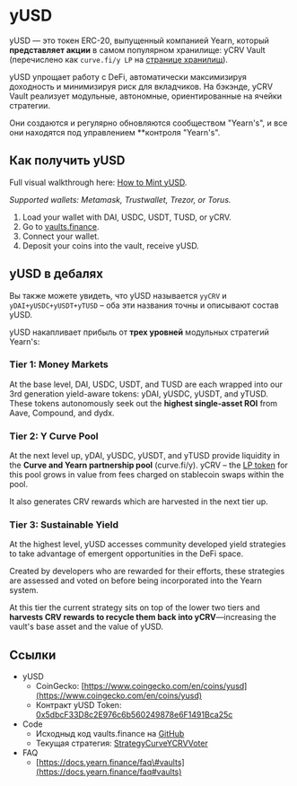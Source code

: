 # yUSD

yUSD — это токен ERC-20, выпущенный компанией Yearn, который **представляет акции** в самом популярном хранилище: yCRV Vault \(перечислено как `curve.fi/y LP` на [странице хранилищ](https://yearn.finance/vaults)\).

yUSD упрощает работу с DeFi, автоматически максимизируя доходность и минимизируя риск для вкладчиков. На бэкэнде, yCRV Vault реализует модульные, автономные, ориентированные на ячейки стратегии.

Они создаются и регулярно обновляются сообществом "Yearn's", и все они находятся под управлением \*\*контроля "Yearn's".

## Как получить yUSD

Full visual walkthrough here: [How to Mint yUSD](how-to-guides/how-to-mint-yusd.md).

_Supported wallets: Metamask, Trustwallet, Trezor, or Torus._

1. Load your wallet with DAI, USDC, USDT, TUSD, or yCRV.
2. Go to [vaults.finance](https://vaults.finance/).
3. Connect your wallet.
4. Deposit your coins into the vault, receive yUSD.

## yUSD в дебалях

Вы также можете увидеть, что yUSD называется `yyCRV` и `yDAI+yUSDC+yUSDT+yTUSD` – оба эти названия точны и описывают состав yUSD.

yUSD накапливает прибыль от **трех уровней** модульных стратегий Yearn's:

### Tier 1: Money Markets

At the base level, DAI, USDC, USDT, and TUSD are each wrapped into our 3rd generation yield-aware tokens: yDAI, yUSDC, yUSDT, and yTUSD. These tokens autonomously seek out the **highest single-asset ROI** from Aave, Compound, and dydx.

### Tier 2: Y Curve Pool

At the next level up, yDAI, yUSDC, yUSDT, and yTUSD provide liquidity in the **Curve and Yearn partnership pool** \(curve.fi/y\). yCRV – the [LP token](https://docs.yearn.finance/defi-glossary#liquidity-providers) for this pool grows in value from fees charged on stablecoin swaps within the pool.

It also generates CRV rewards which are harvested in the next tier up.

### Tier 3: Sustainable Yield

At the highest level, yUSD accesses community developed yield strategies to take advantage of emergent opportunities in the DeFi space.

Created by developers who are rewarded for their efforts, these strategies are assessed and voted on before being incorporated into the Yearn system.

At this tier the current strategy sits on top of the lower two tiers and **harvests CRV rewards to recycle them back into yCRV**—increasing the vault's base asset and the value of yUSD.

## Ссылки

- yUSD
  - CoinGecko: [https://www.coingecko.com/en/coins/yusd](https://www.coingecko.com/en/coins/yusd)
  - Контракт yUSD Token: [0x5dbcF33D8c2E976c6b560249878e6F1491Bca25c](https://etherscan.io/address/0x5dbcF33D8c2E976c6b560249878e6F1491Bca25c)
- Code
  - Исходныд код vaults.finance на [GitHub](https://github.com/banteg/yearn-recycle)
  - Текущая стратегия: [StrategyCurveYCRVVoter](https://etherscan.io/address/0xc999fb87AcA383A63D804A575396F65A55aa5aC8#code)
- FAQ
  - [https://docs.yearn.finance/faq\#vaults](https://docs.yearn.finance/faq#vaults)
